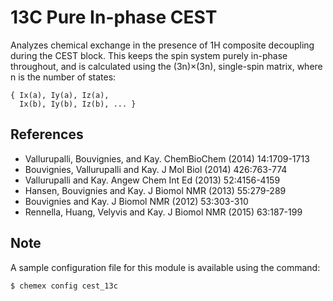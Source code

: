 # 13C Pure In-phase CEST

Analyzes chemical exchange in the presence of 1H composite decoupling during
the CEST block. This keeps the spin system purely in-phase throughout, and is
calculated using the (3n)×(3n), single-spin matrix, where n is the number of
states:

    { Ix(a), Iy(a), Iz(a),
      Ix(b), Iy(b), Iz(b), ... }

## References

  - Vallurupalli, Bouvignies, and Kay. ChemBioChem (2014) 14:1709-1713
  - Bouvignies, Vallurupalli and Kay. J Mol Biol (2014) 426:763-774
  - Vallurupalli and Kay. Angew Chem Int Ed (2013) 52:4156-4159
  - Hansen, Bouvignies and Kay. J Biomol NMR (2013) 55:279-289
  - Bouvignies and Kay. J Biomol NMR (2012) 53:303-310
  - Rennella, Huang, Velyvis and Kay. J Biomol NMR (2015) 63:187-199


## Note

A sample configuration file for this module is available using the command:

    $ chemex config cest_13c
